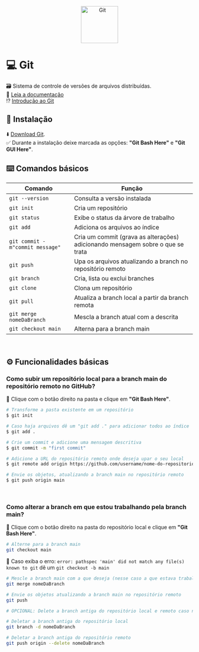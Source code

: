 <div align="center">
  <img alt="Git" height="100" src="https://git-scm.com/images/logos/downloads/Git-Logo-Black.png">
</div>

# 💻 Git
🗃 Sistema de controle de versões de arquivos distribuídas.
<br>
📑 [Leia a documentação](https://git-scm.com/docs/git/pt_BR)
<br>
⁉ [Introdução ao Git](https://github.com/elidianaandrade/dio-desafio-git-github/blob/main/introducao-git-github/anotacoes-git-conceito-e-comandos.md)

## 🔗 Instalação
⬇️ [Download Git](https://git-scm.com/).
<br>
✅  Durante a instalação deixe marcada as opções: **"Git Bash Here"** e **"Git GUI Here"**.


## ⌨️ Comandos básicos 

Comando                                   | Função
----------------------------------------- | -------------------------------------------------------------------------------
`git --version`                           | Consulta a versão instalada
`git init`                                | Cria um repositório
`git status`                              | Exibe o status da árvore de trabalho 
`git add`                                 | Adiciona os arquivos ao índice
`git commit - m"commit message"`          | Cria um commit (grava as alterações) adicionando mensagem sobre o que se trata
`git push`                                | Upa os arquivos atualizando a branch no repositório remoto
`git branch`                              | Cria, lista ou exclui branches
`git clone`                               | Clona um repositório
`git pull`                                | Atualiza a branch local a partir da branch remota
`git merge nomeDaBranch`                  | Mescla a branch atual com a descrita
`git checkout main`                       | Alterna para a branch main

<br>

## ⚙️ Funcionalidades básicas 

### Como subir um repositório local para a branch main do repositório remoto no GitHub?
📁 Clique com o botão direito na pasta e clique em **"Git Bash Here"**.
```bash
# Transforme a pasta existente em um repositório
$ git init
```
```bash
# Caso haja arquivos dê um "git add ." para adicionar todos ao índice
$ git add .
```
```bash
# Crie um commit e adicione uma mensagem descritiva
$ git commit -m "first commit"
```
```bash
# Adicione a URL do repositório remoto onde deseja upar o seu local
$ git remote add origin https://github.com/username/nome-do-repositorio.git
```
```bash
# Envie os objetos, atualizando a branch main no repositório remoto
$ git push origin main
```

<br>

### Como alterar a branch em que estou trabalhando pela branch main?
📁 Clique com o botão direito na pasta do repositório local e clique em **"Git Bash Here"**.
```bash
# Alterne para a branch main
git checkout main
```
🛑 Caso exiba o erro: `error: pathspec 'main' did not match any file(s) known to git` dê um `git checkout -b main`

 <!--`git pull origin nomeDaBranchAtual --allow-unrelated-histories` em seguida adicione uma mensagem ou aperte ESC e digite `:wq` para fechar e salvar. -->

```bash
# Mescle a branch main com a que deseja (nesse caso a que estava trabalhando e vai alterar pela main) 
git merge nomeDaBranch
```
```bash
# Envie os objetos atualizando a branch main no repositório remoto 
git push
```
```bash
# OPCIONAL: Delete a branch antiga do repositório local e remoto caso não deseje mais

# Deletar a branch antiga do repositório local
git branch -d nomeDaBranch

# Deletar a branch antiga do repositório remoto
git push origin --delete nomeDaBranch
```

<br>
